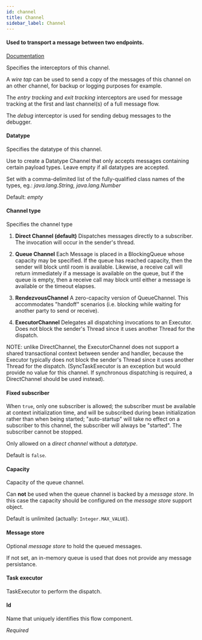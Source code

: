 ```yaml
---
id: channel
title: Channel
sidebar_label: Channel
---
```

#### Used to transport a message between two endpoints.
<a href="http://docs.spring.io/spring-integration/docs/2.1.x/reference/html/messaging-channels-section.html" target="_blank">Documentation</a>


Specifies the interceptors of this channel.

A <i>wire tap</i> can be used to send a copy of the messages of this channel on an other channel, for backup or logging purposes for example.

The <i>entry tracking</i> and <i>exit tracking</i> interceptors are used for message tracking at the first and last channel(s) of a full message flow.

The <i>debug</i> interceptor is used for sending debug messages to the debugger.

#### Datatype
Specifies the datatype of this channel.

Use to create a Datatype Channel that only accepts messages containing  certain payload types. Leave empty if all datatypes are accepted.

Set with a comma-delimited list of the fully-qualified class names of the types, eg.: <i>java.lang.String, java.lang.Number</i>

Default: <i>empty</i>

#### Channel type
Specifies the channel type

1. <b>Direct Channel (default)</b>
Dispatches messages directly to a subscriber. The invocation will occur in the sender's thread. 

2. <b>Queue Channel</b>
Each Message is placed in a BlockingQueue whose capacity may be specified. 
If the queue has reached capacity, then the sender will block until room is available. Likewise, a receive call will return immediately if a message is available on the queue, but if the queue is empty, then a receive call may block until either a message is available or the timeout elapses.

3. <b>RendezvousChannel</b>
A zero-capacity version of QueueChannel. This accommodates "handoff" scenarios (i.e. blocking while waiting for another party to send or receive). 

4. <b>ExecutorChannel</b>
Delegates all dispatching invocations to an Executor. Does not block the sender's Thread since it uses another Thread for the dispatch.

NOTE: unlike DirectChannel, the ExecutorChannel does not support a shared transactional context between sender and handler, because the Executor typically does not block the sender's Thread since it uses another Thread for the dispatch. (SyncTaskExecutor is an exception but would provide no value for this channel. If synchronous dispatching is required, a DirectChannel should be used instead).

#### Fixed subscriber
When <code>true</code>, only one subscriber is allowed; the subscriber must be available at context initialization time, and will be subscribed during bean initialization rather than when being started; "auto-startup" will take no effect on a subscriber to this channel, the subscriber will always be "started". The subscriber cannot be stopped.

Only allowed on a <i>direct channel</i> without a <i>datatype</i>.

Default is <code>false</code>.

#### Capacity
Capacity of the queue channel.

Can <b>not</b> be used when the queue channel is backed by a <i>message store</i>. In this case the capacity should be configured on the <i>message store</i> support object.

Default is unlimited (actually: <code>Integer.MAX_VALUE</code>).


#### Message store
Optional <i>message store</i> to hold the queued messages.

If not set, an in-memory queue is used that does not provide any message persistance.

#### Task executor
TaskExecutor to perform the dispatch.

#### Id
Name that uniquely identifies this flow component.

<i>Required</i>

